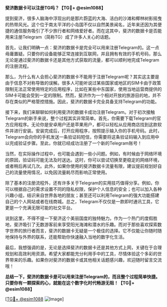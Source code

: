 **斐济数据卡可以注册TG吗？【TG💪+ @esim1088】**

提到斐济，很多人脑海中浮现出的是那片蔚蓝的大海、洁白的沙滩和椰林树影摇曳的热带风光。这个位于南太平洋的小岛国不仅以自然美景闻名，近年来还因为其便捷的通信服务吸引了不少旅行者和网络爱好者。而在这其中，斐济的数据卡是否能用来注册Telegram（简称TG）成了许多人关心的话题。

首先，让我们明确一点：斐济的数据卡是完全可以用来注册Telegram的。这一点毋庸置疑。只要你的设备能够正常连接到互联网，并且拥有有效的手机号码，那么无论是通过斐济的数据卡还是其他方式获取的流量，都可以顺利地完成Telegram的注册流程。

那么，为什么有人会担心斐济的数据卡不能用于注册Telegram呢？其实这主要是由于信息不对称导致的误解。很多人可能听说过某些国家或地区的SIM卡由于政策限制无法正常使用特定的应用程序，比如在某些中东国家，使用当地运营商提供的SIM卡可能会受到一定的限制。然而，斐济作为一个相对开放的旅游目的地，并不存在类似的严格管控措施。因此，斐济的数据卡完全具备支持Telegram的功能。

接下来，我们来聊聊如何利用斐济的数据卡成功注册Telegram。对于初次接触Telegram的新手来说，整个过程其实非常简单。首先，你需要下载Telegram的官方应用程序。无论你是安卓用户还是苹果用户，都可以轻松从应用商店找到这款软件并进行安装。安装完成后，打开应用程序，按照提示输入你的手机号码。此时，Telegram会向你的手机发送一条验证码短信，你需要将这条验证码输入到应用中以完成验证步骤。至此，你就已经成功注册了一个新的Telegram账号！

当然，在实际操作过程中，也可能会遇到一些小问题。例如，有时候由于网络环境的原因，验证码可能无法及时送达。这时，你可以尝试切换至更稳定的网络环境，或者稍后再试几次。此外，如果你使用的斐济数据卡流量有限，建议提前规划好自己的流量使用情况，以免因流量耗尽而影响正常使用。

除了基本的注册流程外，还有许多关于Telegram的实用技巧值得分享。例如，你可以根据自己的需求设置不同的隐私权限，保护个人信息的安全；也可以加入各种兴趣小组，结识来自世界各地的朋友；甚至还可以利用Telegram的强大功能搭建自己的个人网站或者在线商城。总之，Telegram不仅仅是一款即时通讯工具，它更是一个充满无限可能的社交平台。

说到这里，不得不提一下斐济这个美丽国度的独特魅力。作为一个热门的度假胜地，斐济吸引了无数游客前来享受阳光海滩和潜水的乐趣。而对于那些喜欢探索数字世界的旅行者而言，斐济的数据卡无疑是一个极佳的选择。它不仅能让你随时随地保持与外界的联系，还能帮助你快速融入当地的数字化生活。

最后，我想强调的是，无论是选择斐济的数据卡还是其他方式上网，关键在于合理规划和高效利用资源。希望大家都能充分利用手中的工具，尽情体验这个多彩的世界带来的乐趣。如果你对斐济的数据卡或其他相关话题感兴趣，欢迎随时留言交流哦！

**总结一下，斐济的数据卡是可以用来注册Telegram的，而且整个过程简单快捷。只要你有一颗探索的心，就能在这个数字化时代畅游无阻！【TG💪+ @esim1088】**

[[TG💪+ @esim1088](https://t.me/s/esim1088) ![Image](https://i.postimg.cc/4NQfJmqS/Snipaste-2025-05-13-00-14-12.png)]